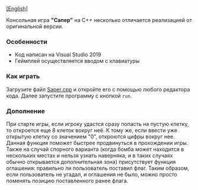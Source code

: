 [ [English] ](https://github.com/kawatash1/SaperTheGame/blob/main/README.md)

Консольная игра **"Сапер"** на С++ несколько отличается реализацией от оригинальной версии.


### Особенности
* Код написан на Visual Studio 2019
* Геймплей осуществляется вводом с клавиатуры


### Как играть

Загрузите файл [Saper.cpp](https://github.com/kawatash1/SaperTheGame/blob/main/Saper.cpp) и откройте его с помощью любого редактора кода. Далее запустите программу с кнопкой `run`.

### Дополнение 
При старте игры, если игроку удастся сразу попасть на пустую клетку, то откроется еще 8 клеток вокруг неё. К тому же, если ввести уже открытую клетку со значением "0", откроются цифры вокруг нее. Данная функция поможет быстрее продвинуться в прохождении игры. Также на случай спорного варианта (когда бомба может находится в нескольких местах и нельзя узнать наверняка, и в таких случаях обычно открывается дополнительная зона) присутствует функция оглашения: правильно ли пользователь поставил флаг. Таким образом, если пользователь не угадал, и оглашения не было, можно просто поменять позицию поставленного ранее флага. 
